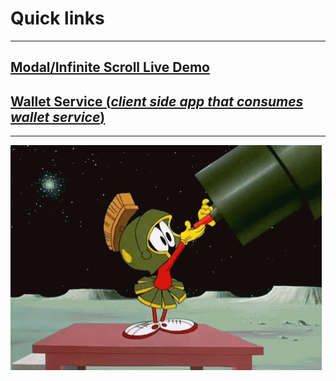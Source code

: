 # Quick links   
---   
## [Modal/Infinite Scroll Live Demo](https://stirring-churros-bfe63c.netlify.app/)
## [Wallet Service (*client side app that consumes wallet service*)](https://verdant-fudge-c8ee20.netlify.app/)   
---   


![MarvinTmp](https://github.com/AlexMtmp/AlexMtmp/blob/main/marvinthemartian.gif?raw=true)
